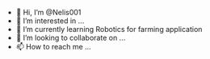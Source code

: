 - 👋 Hi, I’m @Nelis001
- 👀 I’m interested in ...
- 🌱 I’m currently learning Robotics for farming application
- 💞️ I’m looking to collaborate on ...
- 📫 How to reach me ...

<!---
Nelis001/Nelis001 is a ✨ special ✨ repository because its `README.md` (this file) appears on your GitHub profile.
You can click the Preview link to take a look at your changes.
--->
